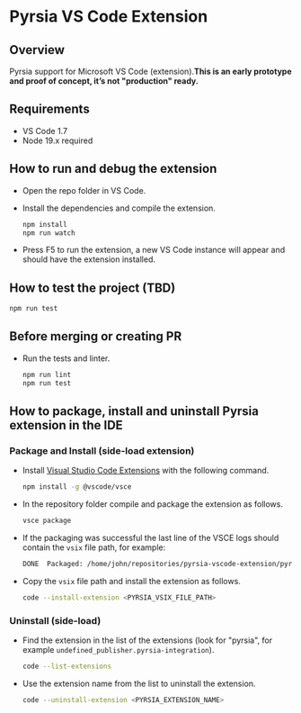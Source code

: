 # Pyrsia VS Code Extension

## Overview

Pyrsia support for Microsoft VS Code (extension).**This is an early prototype and proof of concept, it’s not "production" ready.**

## Requirements

- VS Code 1.7
- Node 19.x required

## How to run and debug the extension

- Open the repo folder in VS Code.
- Install the dependencies and compile the extension.

    ```sh
    npm install
    npm run watch
    ```

- Press F5 to run the extension, a new VS Code instance will appear and should have the extension installed.

## How to test the project (TBD)

```sh
npm run test
```

## Before merging or creating PR

- Run the tests and linter.

    ```sh
    npm run lint
    npm run test
    ```

## How to package, install and uninstall Pyrsia extension in the IDE

### Package and Install (side-load extension)

- Install [Visual Studio Code Extensions](https://code.visualstudio.com/api/working-with-extensions/publishing-extension#vsce) with the following command.

    ```sh
    npm install -g @vscode/vsce
    ```

- In the repository folder compile and package the extension as follows.

    ```sh
    vsce package
    ```

- If the packaging was successful the last line of the VSCE logs should contain the `vsix` file path, for example:

    ```sh
    DONE  Packaged: /home/john/repositories/pyrsia-vscode-extension/pyrsia-integration-0.0.1.vsix (960 files, 2.2MB)
    ```

- Copy the `vsix` file path and install the extension as follows.

    ```sh
    code --install-extension <PYRSIA_VSIX_FILE_PATH>
    ```

### Uninstall (side-load)

- Find the extension in the list of the extensions (look for "pyrsia", for example `undefined_publisher.pyrsia-integration`).

    ```sh
    code --list-extensions
    ```

- Use the extension name from the list to uninstall the extension.

    ```sh
    code --uninstall-extension <PYRSIA_EXTENSION_NAME>
    ```
